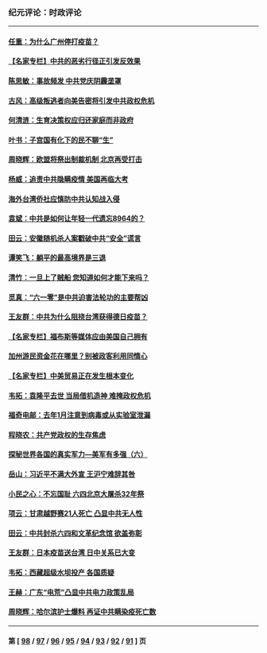 ### 纪元评论：时政评论
---
#### [任重：为什么广州停打疫苗？](../../pages/nsc1025/n13005577.md) 
#### [【名家专栏】中共的恶劣行径正引发反效果](../../pages/nsc1025/n13005145.md) 
#### [陈思敏：事故频发 中共党庆阴霾垄罩](../../pages/nsc1025/n13004410.md) 
#### [古风：高级叛逃者向美告密将引发中共政权危机](../../pages/nsc1025/n13003640.md) 
#### [何清涟：生育决策权应归还家庭而非政府](../../pages/nsc1025/n13004348.md) 
#### [叶书：子宫国有化下的民不聊“生”](../../pages/nsc1025/n13004029.md) 
#### [周晓辉：欧盟将祭出制裁机制 北京再受打击](../../pages/nsc1025/n13003599.md) 
#### [杨威：追责中共隐瞒疫情 美国再临大考](../../pages/nsc1025/n13003542.md) 
#### [海外台湾侨社应慎防中共认知战入侵](../../pages/nsc1025/n13003571.md) 
#### [袁斌：中共是如何让年轻一代遗忘8964的？](../../pages/nsc1025/n13002646.md) 
#### [田云：安徽随机杀人案戳破中共“安全”谎言](../../pages/nsc1025/n13002188.md) 
#### [谭笑飞：躺平的最高境界是三退](../../pages/nsc1025/n13002385.md) 
#### [清竹：一旦上了贼船 您知道如何才能下来吗？](../../pages/nsc1025/n13002292.md) 
#### [觅真：“六一零”是中共迫害法轮功的主要帮凶](../../pages/nsc1025/n13002234.md) 
#### [王友群：中共为什么阻挠台湾获得德日疫苗？](../../pages/nsc1025/n13002032.md) 
#### [【名家专栏】福布斯等媒体应由美国自己拥有](../../pages/nsc1025/n13001319.md) 
#### [加州游民资金花在哪里？别被政客利用同情心](../../pages/nsc1025/n13000196.md) 
#### [【名家专栏】中美贸易正在发生根本变化](../../pages/nsc1025/n13001247.md) 
#### [韦拓：袁隆平去世 当局借机造神 难掩政权危机](../../pages/nsc1025/n13001388.md) 
#### [福奇电邮：去年1月注意到病毒或从实验室泄漏](../../pages/nsc1025/n13000275.md) 
#### [程晓农：共产党政权的生存焦虑](../../pages/nsc1025/n13001674.md) 
#### [探秘世界各国的真实军力—美军有多强（六）](../../pages/nsc1025/n13001362.md) 
#### [岳山：习近平不满大外宣 王沪宁难辞其咎](../../pages/nsc1025/n13001360.md) 
#### [小民之心：不忘国耻 六四北京大屠杀32年祭](../../pages/nsc1025/n13000950.md) 
#### [项云：甘肃越野赛21人死亡 凸显中共无人性](../../pages/nsc1025/n13000873.md) 
#### [田云：中共封杀六四和文革纪念馆 欲盖弥彰](../../pages/nsc1025/n13000815.md) 
#### [王友群：日本疫苗送台湾 日中关系已大变](../../pages/nsc1025/n13000778.md) 
#### [韦拓：西藏超级水坝投产 各国质疑](../../pages/nsc1025/n13000773.md) 
#### [王赫：广东“电荒”凸显中共电力政策乱局](../../pages/nsc1025/n13000337.md) 
#### [周晓辉：哈尔滨护士爆料 再证中共瞒染疫死亡数](../../pages/nsc1025/n12999788.md) 

---
#### 第 [ [98](./98.md) / [97](./97.md) / [96](./96.md) / [95](./95.md) / [94](./94.md) / [93](./93.md) / [92](./92.md) / [91](./91.md) ] 页
